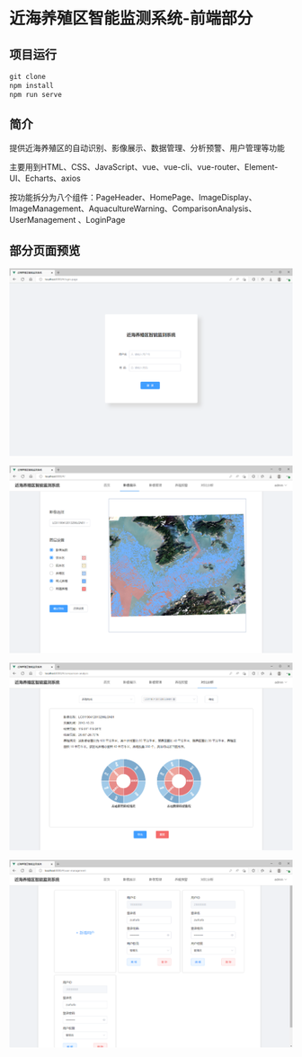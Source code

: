 # 近海养殖区智能监测系统-前端部分

## 项目运行
```
git clone
npm install
npm run serve
```

## 简介
提供近海养殖区的自动识别、影像展示、数据管理、分析预警、用户管理等功能

主要用到HTML、CSS、JavaScript、vue、vue-cli、vue-router、Element-UI、Echarts、axios

按功能拆分为八个组件：PageHeader、HomePage、ImageDisplay、ImageManagement、AquacultureWarning、ComparisonAnalysis、UserManagement 、LoginPage

## 部分页面预览
![用户登录](./public/LoginPage.png)

![影像展示](./public/ImageDisplay.png)

![对比分析](./public/ComparisonAnalysis.png)

![用户管理](./public/UserManagement.png)